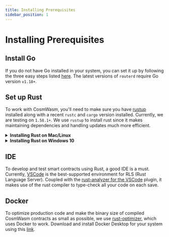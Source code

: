 ```yaml
---
title: Installing Prerequisites
sidebar_position: 1
---
```

# Installing Prerequisites
<!-- Recommended Installing Prerequisites for developing on Router in Go. -->

## Install Go

<!-- First, install VSCode: [https://code.visualstudio.com/download](https://code.visualstudio.com/download) -->

If you do not have Go installed in your system, you can set it up by following the three easy steps listed [here](https://go.dev/doc/install). The latest versions of `routerd` require Go version `v1.18+`.

## Set up Rust
To work with CosmWasm, you'll need to make sure you have [rustup](https://rustup.rs/) installed along with a recent `rustc` and `cargo` version installed. Currently, we are testing on `1.58.1+`. We use `rustup` to install rust since it makes maintaining dependencies and handling updates much more efficient.

<details>
<summary><b>Installing Rust on Mac/Linux</b></summary>

**Step 1)** Install [rustup](https://rustup.rs/).

**Step 2)** Once installed, check that you have the correct version installed:
```bash
rustup default stable
cargo version
# If this is lower than 1.58.1+, update
rustup update stable
```
**Step 3)** Once rust is installed, make sure you have the `wasm32` target:
```bash
rustup target list --installed
# if wasm32 is not listed after running the aforementioned command, run the following:
rustup target add wasm32-unknown-unknown
```
</details>

<details>
<summary><b>Installing Rust on Windows 10</b></summary>

**Step 1)** Download and execute `rustup-init.exe` from [rustup.rs](https://rustup.rs/). 
If prompted, download and install Visual C++ Build Tools 2019, from <https://visualstudio.microsoft.com/visual-cpp-build-tools/>. Make sure "Windows 10 SDK" and "English language pack" are selected.

**Step 2)** Once installed, check that you have the correct version installed:
```bash
rustup default stable
cargo version
# If this is lower than 1.58.1+, update
rustup update stable
```
**Step 3)** Once rust is installed, make sure you have the `wasm32` target:
```bash
rustup target list --installed
# if wasm32 is not listed after running the aforementioned command, run the following:
rustup target add wasm32-unknown-unknowne
```
</details>

## IDE
To develop and test smart contracts using Rust, a good IDE is a must. Currently, [VSCode](https://code.visualstudio.com/download) is the best-supported environment for RLS (Rust Language Server). Coupled with the [rust-analyzer for the VSCode](https://marketplace.visualstudio.com/items?itemName=rust-lang.rust-analyzer) plugin, it makes use of the rust compiler to type-check all your code on each save.

## Docker
To optimize production code and make the binary size of compiled CosmWasm contracts as small as possible, we use [rust-optimizer](https://github.com/CosmWasm/rust-optimizer), which uses Docker to work. Download and install Docker Desktop for your system using this [link](https://www.docker.com/).

<!-- ## Clone Osmosis and Cosmos SDK
To set up your local environment for Osmosis, clone the Osmosis repo:

```bash
git clone https://github.com/router-protocol/osmosis.git
```

The next step is not necessary, but it is extremely useful to have as a reference. For

Clone the Cosmos SDK repo:
```bash
git clone https://github.com/cosmos/cosmos-sdk.git
```

Now launch VSCode and open the Osmosis folder through `File -> Open`

Finally, add the Cosmos SDK to your workspace by selecting it in `File -> Add Folder to Workspace`

Both Osmosis and the Cosmos SDK should now show up on the same VSCode page!

## Add Relevant VSCode Extensions
Add the following extensions to your VSCode:
1. [Go by Google](https://marketplace.visualstudio.com/items?itemName=golang.Go)
2. [VSCode Proto 3 by zxh404](https://marketplace.visualstudio.com/items?itemName=zxh404.vscode-proto3)
3. [Git Lens by GitKraken](https://marketplace.visualstudio.com/items?itemName=eamodio.gitlens)
4. [Tabnine AI by Tabnine](https://marketplace.visualstudio.com/items?itemName=TabNine.tabnine-vscode)

## Vscode configuration

To make your environment run tests automatically every time you save"

Go to: `VSCode -> Preferences -> settings -> Extensions -> Go`

* Set `Go: Lint tool` to `golint`. You can use `staticcheck` if you'd like, it can just take lots of computational resources.
    * If you'd like to use the same configuration as osmosis code, use `golangci-lint` .
    * You will likely be prompted to install the linter you choose, click the install button.
* Set `Go: Format tool` to one of the following: `goreturns` or `gofumports`
    * You will likely be prompted to install the formatter you choose, click the install button.
* Check `Go: Test on Save`


At this point, your environment should be ready to go!

## License

This work is dual-licensed under Apache 2.0 and MIT.
You can choose between one of them if you use this work.

`SPDX-License-Identifier: Apache-2.0 OR MIT` -->
